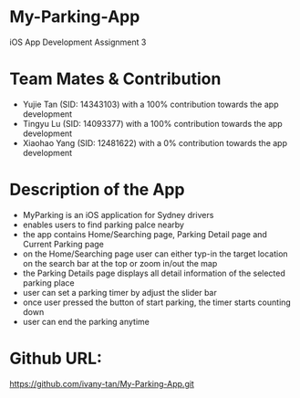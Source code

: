 # My-Parking-App
iOS App Development Assignment 3

# Team Mates & Contribution
- Yujie Tan (SID: 14343103) with a 100% contribution towards the app development
- Tingyu Lu (SID: 14093377) with a 100% contribution towards the app development
- Xiaohao Yang (SID: 12481622) with a 0% contribution towards the app development

# Description of the App
- MyParking is an iOS application for Sydney drivers
- enables users to find parking palce nearby 
- the app contains Home/Searching page, Parking Detail page and Current Parking page
- on the Home/Searching page user can either typ-in the target location on the search bar at the top or zoom in/out the map
- the Parking Details page displays all detail information of the selected parking place
- user can set a parking timer by adjust the slider bar
- once user pressed the button of start parking, the timer starts counting down
- user can end the parking anytime

# Github URL:
https://github.com/ivany-tan/My-Parking-App.git
